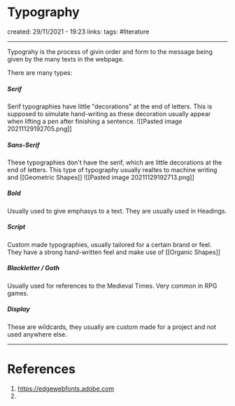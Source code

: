 # Typography
created: 29/11/2021 - 19:23
links:
tags: #literature

---

Typograhy is the process of givin order and form to the message being given by the many texts in the webpage.


There are many types:

##### Serif
Serif typographies have little "decorations" at the end of letters. This is supposed to simulate hand-writing as these decoration usually appear when lifting a pen after finishing a sentence.
![[Pasted image 20211129192705.png]]


##### Sans-Serif
These typographies don't have the serif, which are little decorations at the end of letters. This type of typography usually realtes to machine writing and [[Geometric Shapes]]
![[Pasted image 20211129192713.png]]

##### Bold
Usually used to give emphasys to a text. They are usually used in Headings.

##### Script
Custom made typographies, usually tailored for a certain brand or feel. They have a strong hand-written feel and make use of [[Organic Shapes]]

##### Blackletter / Goth
Usually used for references to the Medieval Times. Very common in RPG games.

##### Display
These are wildcards, they usually are custom made for a project and not used anywhere else.




---

# References
1. https://edgewebfonts.adobe.com
2. 